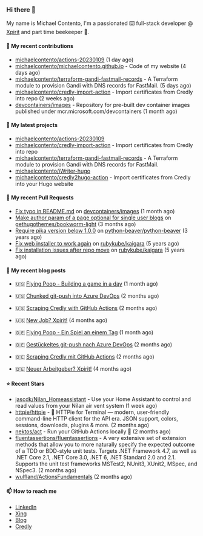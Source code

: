 ### Hi there 👋

My name is Michael Contento, I'm a passionated ⌨️ full-stack developer @ [Xpirit](https://xpirit.com/) and part time beekeeper 🐝.

#### 👷 My recent contributions

- [michaelcontento/actions-20230109](https://github.com/michaelcontento/actions-20230109) (1 day ago)
- [michaelcontento/michaelcontento.github.io](https://github.com/michaelcontento/michaelcontento.github.io) - Code of my website (4 days ago)
- [michaelcontento/terraform-gandi-fastmail-records](https://github.com/michaelcontento/terraform-gandi-fastmail-records) - A Terraform module to provision Gandi with DNS records for FastMail. (5 days ago)
- [michaelcontento/credly-import-action](https://github.com/michaelcontento/credly-import-action) - Import certificates from Credly into repo (2 weeks ago)
- [devcontainers/images](https://github.com/devcontainers/images) - Repository for pre-built dev container images published under mcr.microsoft.com/devcontainers (1 month ago)

#### 🌱 My latest projects

- [michaelcontento/actions-20230109](https://github.com/michaelcontento/actions-20230109)
- [michaelcontento/credly-import-action](https://github.com/michaelcontento/credly-import-action) - Import certificates from Credly into repo
- [michaelcontento/terraform-gandi-fastmail-records](https://github.com/michaelcontento/terraform-gandi-fastmail-records) - A Terraform module to provision Gandi with DNS records for FastMail.
- [michaelcontento/iWriter-hugo](https://github.com/michaelcontento/iWriter-hugo)
- [michaelcontento/credly2hugo-action](https://github.com/michaelcontento/credly2hugo-action) - Import certificates from Credly into your Hugo website

#### 🔨 My recent Pull Requests

- [Fix typo in README.md](https://github.com/devcontainers/images/pull/258) on [devcontainers/images](https://github.com/devcontainers/images) (1 month ago)
- [Make author param of a page optional for single user blogs](https://github.com/gethugothemes/bookworm-light/pull/30) on [gethugothemes/bookworm-light](https://github.com/gethugothemes/bookworm-light) (3 months ago)
- [Require pika version below 1.0.0](https://github.com/python-beaver/python-beaver/pull/433) on [python-beaver/python-beaver](https://github.com/python-beaver/python-beaver) (3 years ago)
- [Fix web installer to work again](https://github.com/rubykube/kaigara/pull/51) on [rubykube/kaigara](https://github.com/rubykube/kaigara) (5 years ago)
- [Fix installation issues after repo move](https://github.com/rubykube/kaigara/pull/48) on [rubykube/kaigara](https://github.com/rubykube/kaigara) (5 years ago)

#### 📜 My recent blog posts

- 🇺🇸 [Flying Poop - Building a game in a day](https://www.michaelcontento.de/en/blog/2022/11/30/flying-poop-building-a-game-in-a-day/) (1 month ago)
- 🇺🇸 [Chunked git-push into Azure DevOps](https://www.michaelcontento.de/en/blog/2022/10/20/chunked-git-push-into-azure-devops/) (2 months ago)
- 🇺🇸 [Scraping Credly with GitHub Actions](https://www.michaelcontento.de/en/blog/2022/10/19/scraping-credly-with-github-actions/) (2 months ago)
- 🇺🇸 [New Job? Xpirit!](https://www.michaelcontento.de/en/blog/2022/09/01/new-job-xpirit/) (4 months ago)


- 🇩🇪 [Flying Poop - Ein Spiel an einem Tag](https://www.michaelcontento.de/blog/2022/11/30/flying-poop-ein-spiel-an-einem-tag/) (1 month ago)
- 🇩🇪 [Gestückeltes git-push nach Azure DevOps](https://www.michaelcontento.de/blog/2022/10/20/gest%C3%BCckeltes-git-push-nach-azure-devops/) (2 months ago)
- 🇩🇪 [Scraping Credly mit GitHub Actions](https://www.michaelcontento.de/blog/2022/10/19/scraping-credly-mit-github-actions/) (2 months ago)
- 🇩🇪 [Neuer Arbeitgeber? Xpirit!](https://www.michaelcontento.de/blog/2022/09/01/neuer-arbeitgeber-xpirit/) (4 months ago)

#### ⭐ Recent Stars

- [jascdk/Nilan_Homeassistant](https://github.com/jascdk/Nilan_Homeassistant) - Use your Home Assistant to control and read values from your Nilan air vent system (1 week ago)
- [httpie/httpie](https://github.com/httpie/httpie) - 🥧 HTTPie for Terminal — modern, user-friendly command-line HTTP client for the API era. JSON support, colors, sessions, downloads, plugins &amp; more. (2 months ago)
- [nektos/act](https://github.com/nektos/act) - Run your GitHub Actions locally 🚀 (2 months ago)
- [fluentassertions/fluentassertions](https://github.com/fluentassertions/fluentassertions) - A very extensive set of extension methods that allow you to more naturally specify the expected outcome of a TDD or BDD-style unit tests. Targets .NET Framework 4.7, as well as .NET Core 2.1, .NET Core 3.0, .NET 6, .NET Standard 2.0 and 2.1. Supports the unit test frameworks MSTest2, NUnit3, XUnit2, MSpec, and NSpec3. (2 months ago)
- [wulfland/ActionsFundamentals](https://github.com/wulfland/ActionsFundamentals) (2 months ago)

#### 📫 How to reach me

- [LinkedIn](https://www.linkedin.com/in/michaelcontento/)
- [Xing](https://www.xing.com/profile/Michael_Contento)
- [Blog](https://www.michaelcontento.de)
- [Credly](https://www.credly.com/users/michael-contento)